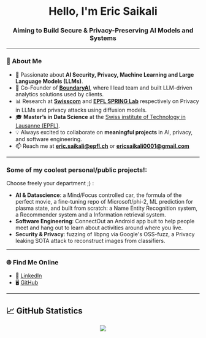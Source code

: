 <h1 align="center">Hello, I'm Eric Saikali</h1>
<h3 align="center">Aiming to Build Secure & Privacy-Preserving AI Models and Systems</h3>

---

### 🌟 About Me  
- 🔐 Passionate about **AI Security, Privacy, Machine Learning and Large Language Models (LLMs)**.  
- 🚀 Co-Founder of [**BoundaryAI**](https://www.boundary-ai.com), where I lead team and built LLM-driven analytics solutions used by clients.  
- 📊 Research at [**Swisscom**](https://swisscom.ch) and [**EPFL SPRING Lab**](https://spring.epfl.ch/) respectively on Privacy in LLMs and privacy attacks using diffusion models.
- 🎓 **Master’s in Data Science** at the [Swiss institute of Technology in Lausanne (EPFL)](https://www.topuniversities.com/universities/epfl-ecole-polytechnique-federale-de-lausanne).  
- 💡 Always excited to collaborate on **meaningful projects** in AI, privacy, and software engineering.  
- 📫 Reach me at **eric.saikali@epfl.ch** or **ericsaikali0001@gmail.com**


---

### Some of my coolest personal/public projects!:
Choose freely your department ;) :
- **AI & Datascience**:  a Mind/Focus controlled car, the formula of the perfect movie, a fine-tuning repo of Microsoft/phi-2, ML prediction for plasma state, and built from scratch: a Name Entity Recognition system, a Recommender system and a Information retrieval system.
- **Software Engineering**: ConnectOut an Android app buit to help people meet and hang out to learn about activities around where you live.
- **Security & Privacy**: fuzzing of libpng via Google's OSS-fuzz, a Privacy leaking SOTA attack to reconstruct images from classifiers.

---

### 🌐 Find Me Online  
- 💼 [LinkedIn](https://www.linkedin.com/in/eric-saikali/)  
- 🖥️ [GitHub](https://github.com/EricSaikali)

---

<h2 align="left"> 📈 GitHub Statistics </h2>
<div align="center"> 
  <img align="center" src="https://github-readme-stats-sigma-five.vercel.app/api?username=EricSaikali&show_icons=true&include_all_commits=true&count_private=true&theme=vue&line_height=40" />
</div>

</p>
